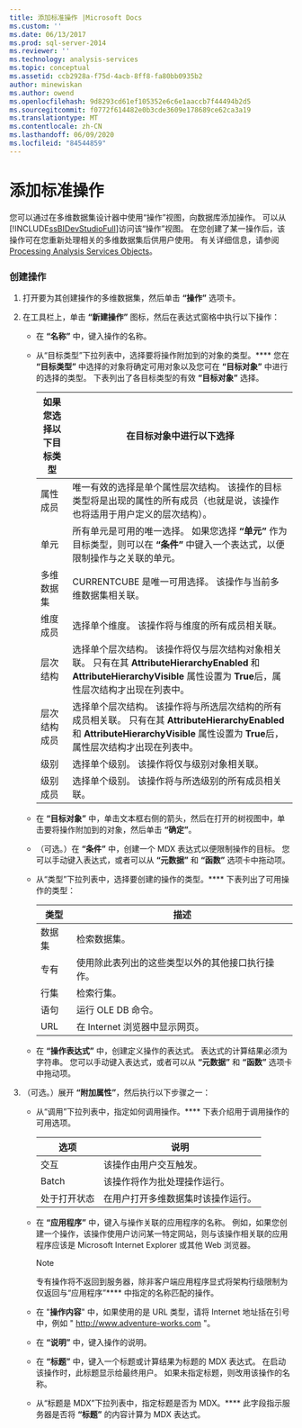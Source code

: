 ```yaml
---
title: 添加标准操作 |Microsoft Docs
ms.custom: ''
ms.date: 06/13/2017
ms.prod: sql-server-2014
ms.reviewer: ''
ms.technology: analysis-services
ms.topic: conceptual
ms.assetid: ccb2928a-f75d-4acb-8ff8-fa80bb0935b2
author: minewiskan
ms.author: owend
ms.openlocfilehash: 9d8293cd61ef105352e6c6e1aaccb7f44494b2d5
ms.sourcegitcommit: f0772f614482e0b3cde3609e178689ce62ca3a19
ms.translationtype: MT
ms.contentlocale: zh-CN
ms.lasthandoff: 06/09/2020
ms.locfileid: "84544859"
---
```

# <a name="add-a-standard-action"></a>添加标准操作
  您可以通过在多维数据集设计器中使用“操作”视图，向数据库添加操作。 可以从 [!INCLUDE[ssBIDevStudioFull](../../includes/ssbidevstudiofull-md.md)]访问该“操作”视图。 在您创建了某一操作后，该操作可在您重新处理相关的多维数据集后供用户使用。 有关详细信息，请参阅 [Processing Analysis Services Objects](processing-analysis-services-objects.md)。  
  
### <a name="to-create-an-action"></a>创建操作  
  
1.  打开要为其创建操作的多维数据集，然后单击 **“操作”** 选项卡。  
  
2.  在工具栏上，单击 **“新建操作”** 图标，然后在表达式窗格中执行以下操作：  
  
    -   在 **“名称”** 中，键入操作的名称。  
  
    -   从“目标类型”下拉列表中，选择要将操作附加到的对象的类型。**** 您在 **“目标类型”** 中选择的对象将确定可用对象以及您可在 **“目标对象”** 中进行的选择的类型。 下表列出了各目标类型的有效 **“目标对象”** 选择。  
  
        |如果您选择以下目标类型|在目标对象中进行以下选择|  
        |---------------------------------------------|---------------------------------------------------|  
        |属性成员|唯一有效的选择是单个属性层次结构。 该操作的目标类型将是出现的属性的所有成员（也就是说，该操作也将适用于用户定义的层次结构）。|  
        |单元|所有单元是可用的唯一选择。 如果您选择 **“单元”** 作为目标类型，则可以在 **“条件”** 中键入一个表达式，以便限制操作与之关联的单元。|  
        |多维数据集|CURRENTCUBE 是唯一可用选择。 该操作与当前多维数据集相关联。|  
        |维度成员|选择单个维度。 该操作将与维度的所有成员相关联。|  
        |层次结构|选择单个层次结构。 该操作将仅与层次结构对象相关联。 只有在其 **AttributeHierarchyEnabled** 和 **AttributeHierarchyVisible** 属性设置为 **True**后，属性层次结构才出现在列表中。|  
        |层次结构成员|选择单个层次结构。 该操作将与所选层次结构的所有成员相关联。 只有在其 **AttributeHierarchyEnabled** 和 **AttributeHierarchyVisible** 属性设置为 **True**后，属性层次结构才出现在列表中。|  
        |级别|选择单个级别。 该操作将仅与级别对象相关联。|  
        |级别成员|选择单个级别。 该操作将与所选级别的所有成员相关联。|  
  
    -   在 **“目标对象”** 中，单击文本框右侧的箭头，然后在打开的树视图中，单击要将操作附加到的对象，然后单击 **“确定”**。  
  
    -   （可选。）在 **“条件”** 中，创建一个 MDX 表达式以便限制操作的目标。 您可以手动键入表达式，或者可以从 **“元数据”** 和 **“函数”** 选项卡中拖动项。  
  
    -   从“类型”下拉列表中，选择要创建的操作的类型。**** 下表列出了可用操作的类型：  
  
        |类型|描述|  
        |----------|-----------------|  
        |数据集|检索数据集。|  
        |专有|使用除此表列出的这些类型以外的其他接口执行操作。|  
        |行集|检索行集。|  
        |语句|运行 OLE DB 命令。|  
        |URL|在 Internet 浏览器中显示网页。|  
  
    -   在 **“操作表达式”** 中，创建定义操作的表达式。 表达式的计算结果必须为字符串。 您可以手动键入表达式，或者可以从 **“元数据”** 和 **“函数”** 选项卡中拖动项。  
  
3.  （可选。）展开 **“附加属性”**，然后执行以下步骤之一：  
  
    -   从“调用”下拉列表中，指定如何调用操作。**** 下表介绍用于调用操作的可用选项。  
  
        |选项|说明|  
        |------------|-----------------|  
        |交互|该操作由用户交互触发。|  
        |Batch|该操作将作为批处理操作运行。|  
        |处于打开状态|在用户打开多维数据集时该操作运行。|  
  
    -   在 **“应用程序”** 中，键入与操作关联的应用程序的名称。 例如，如果您创建一个操作，该操作使用户访问某一特定网站，则与该操作相关联的应用程序应该是 Microsoft Internet Explorer 或其他 Web 浏览器。  
  
        > [!NOTE]  
        >  专有操作将不返回到服务器，除非客户端应用程序显式将架构行级限制为仅返回与“应用程序”**** 中指定的名称匹配的操作。  
  
    -   在 "**操作内容**" 中，如果使用的是 URL 类型，请将 Internet 地址括在引号中，例如 " http://www.adventure-works.com "。  
  
    -   在 **“说明”** 中，键入操作的说明。  
  
    -   在 **“标题”** 中，键入一个标题或计算结果为标题的 MDX 表达式。 在启动该操作时，此标题显示给最终用户。 如果未指定标题，则改用该操作的名称。  
  
    -   从“标题是 MDX”下拉列表中，指定标题是否为 MDX。**** 此字段指示服务器是否将 **“标题”** 的内容计算为 MDX 表达式。  
  
  
